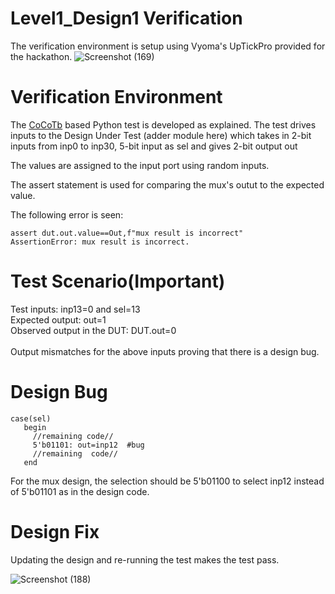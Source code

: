 # Level1_Design1 Verification
The verification environment is setup using Vyoma's UpTickPro provided for the hackathon.
![Screenshot (169)](https://user-images.githubusercontent.com/109639328/181598210-7c2f25d2-bfab-4882-91bb-725c76d53ecd.png)

# Verification Environment
The [CoCoTb](https://www.cocotb.org/) based Python test is developed as explained. The test drives inputs to the Design Under Test (adder module here) which takes in 2-bit inputs from inp0 to inp30, 5-bit input as sel and gives 2-bit output out

The values are assigned to the input port using random inputs.

The assert statement is used for comparing the mux's outut to the expected value.

The following error is seen:
```
assert dut.out.value==Out,f"mux result is incorrect"
AssertionError: mux result is incorrect.
```

# Test Scenario(Important)
Test inputs: inp13=0 and sel=13\
Expected output: out=1\
Observed output in the DUT: DUT.out=0\
\
Output mismatches for the above inputs proving that there is a design bug.

# Design Bug
```
case(sel)
   begin 
     //remaining code//
     5'b01101: out=inp12  #bug
     //remaining  code//
   end 
 ```
For the mux design, the selection should be 5'b01100 to select inp12 instead of 5'b01101 as in the design code.

# Design Fix

Updating the design and re-running the test makes the test pass.

![Screenshot (188)](https://user-images.githubusercontent.com/109639328/182080315-6e446c42-3771-4004-9883-54a18db410b4.png)
